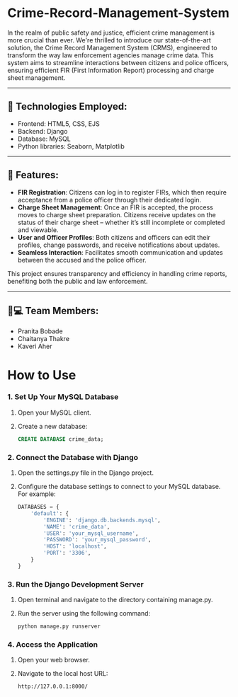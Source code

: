# Crime-Record-Management-System

In the realm of public safety and justice, efficient crime management is more crucial than ever. We're thrilled to introduce our state-of-the-art solution, the Crime Record Management System (CRMS), engineered to transform the way law enforcement agencies manage crime data. This system aims to streamline interactions between citizens and police officers, ensuring efficient FIR (First Information Report) processing and charge sheet management.

---

## 🌟 Technologies Employed:

- Frontend: HTML5, CSS, EJS
- Backend: Django
- Database: MySQL
- Python libraries: Seaborn, Matplotlib

---

## 🔹 Features:

- **FIR Registration**: Citizens can log in to register FIRs, which then require acceptance from a police officer through their dedicated login.
- **Charge Sheet Management**: Once an FIR is accepted, the process moves to charge sheet preparation. Citizens receive updates on the status of their charge sheet – whether it’s still incomplete or completed and viewable.
- **User and Officer Profiles**: Both citizens and officers can edit their profiles, change passwords, and receive notifications about updates.
- **Seamless Interaction**: Facilitates smooth communication and updates between the accused and the police officer.

This project ensures transparency and efficiency in handling crime reports, benefiting both the public and law enforcement.

---

## 🧑💻 Team Members:

- Pranita Bobade
- Chaitanya Thakre
- Kaveri Aher


# How to Use

### 1. Set Up Your MySQL Database

1. Open your MySQL client.
2. Create a new database:

    ```sql
    CREATE DATABASE crime_data;
    ```

### 2. Connect the Database with Django

1. Open the settings.py file in the Django project.
2. Configure the database settings to connect to your MySQL database. For example:

    ```python
    DATABASES = {
        'default': {
            'ENGINE': 'django.db.backends.mysql',
            'NAME': 'crime_data',
            'USER': 'your_mysql_username',
            'PASSWORD': 'your_mysql_password',
            'HOST': 'localhost',
            'PORT': '3306',
        }
    }
    ```

### 3. Run the Django Development Server

1. Open terminal and navigate to the directory containing manage.py.
2. Run the server using the following command:

    ```bash
    python manage.py runserver
    ```

### 4. Access the Application

1. Open your web browser.
2. Navigate to the local host URL:

    ```
    http://127.0.0.1:8000/
    ```
